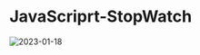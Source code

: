 # JavaScriprt-StopWatch

![2023-01-18](https://user-images.githubusercontent.com/74835060/213208671-c2ab4631-5fa5-4798-a7df-c4973ef4a354.png)
